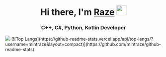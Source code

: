 <h1 align="center">Hi there, I'm <a href="https://t.me/razemint" target="_blank">Raze</a> 
<img src="https://media.tenor.com/-169fSymeTgAAAAi/anime-girl.gif" height="32"/></h1>
<h3 align="center">C++, C#, Python, Kotlin Developer</h3>
<img src="https://s.iimg.su/s/18/th_9dUIeTUEHIYb5VjToVjZ9FUFBFwYoJeubakkkIlh.jpg">
[![Top Langs](https://github-readme-stats.vercel.app/api/top-langs/?username=mintraze&layout=compact)](https://github.com/mintraze/github-readme-stats)
<!--
**mintraze/mintraze** is a ✨ _special_ ✨ repository because its `README.md` (this file) appears on your GitHub profile.

Here are some ideas to get you started:

- 🔭 I’m currently working on ...
- 🌱 I’m currently learning ...
- 👯 I’m looking to collaborate on ...
- 🤔 I’m looking for help with ...
- 💬 Ask me about ...
- 📫 How to reach me: ...
- 😄 Pronouns: ...
- ⚡ Fun fact: ...
-->
